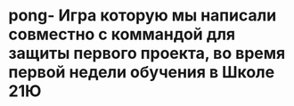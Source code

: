 # pong- Игра которую мы написали совместно с коммандой для защиты первого проекта, во время первой недели обучения в Школе 21Ю

